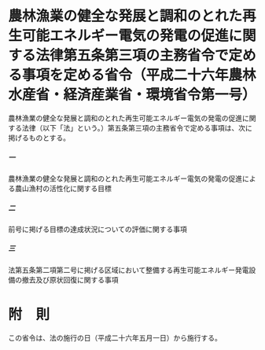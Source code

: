 # 農林漁業の健全な発展と調和のとれた再生可能エネルギー電気の発電の促進に関する法律第五条第三項の主務省令で定める事項を定める省令（平成二十六年農林水産省・経済産業省・環境省令第一号）
農林漁業の健全な発展と調和のとれた再生可能エネルギー電気の発電の促進に関する法律（以下「法」という。）第五条第三項の主務省令で定める事項は、次に掲げるものとする。
##### 一
農林漁業の健全な発展と調和のとれた再生可能エネルギー電気の発電の促進による農山漁村の活性化に関する目標
##### 二
前号に掲げる目標の達成状況についての評価に関する事項
##### 三
法第五条第二項第二号に掲げる区域において整備する再生可能エネルギー発電設備の撤去及び原状回復に関する事項
# 附　則
この省令は、法の施行の日（平成二十六年五月一日）から施行する。
